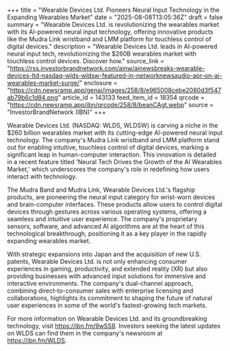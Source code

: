 +++
title = "Wearable Devices Ltd. Pioneers Neural Input Technology in the Expanding Wearables Market"
date = "2025-08-08T13:05:36Z"
draft = false
summary = "Wearable Devices Ltd. is revolutionizing the wearables market with its AI-powered neural input technology, offering innovative products like the Mudra Link wristband and LMM platform for touchless control of digital devices."
description = "Wearable Devices Ltd. leads in AI-powered neural input tech, revolutionizing the $260B wearables market with touchless control devices. Discover how."
source_link = "https://rss.investorbrandnetwork.com/ainw/ainewsbreaks-wearable-devices-ltd-nasdaq-wlds-wldsw-featured-in-networknewsaudio-apr-on-ai-wearables-market-surge/"
enclosure = "https://cdn.newsramp.app/genai/images/258/8/e965008cebe2080d3f547ab79b6c1d84.png"
article_id = 143133
feed_item_id = 18354
qrcode = "https://cdn.newsramp.app/ibn/qrcode/258/8/beanCAgt.webp"
source = "InvestorBrandNetwork (IBN)"
+++

<p>Wearable Devices Ltd. (NASDAQ: WLDS, WLDSW) is carving a niche in the $260 billion wearables market with its cutting-edge AI-powered neural input technology. The company's Mudra Link wristband and LMM platform stand out for enabling intuitive, touchless control of digital devices, marking a significant leap in human-computer interaction. This innovation is detailed in a recent feature titled 'Neural Tech Drives the Growth of the AI Wearables Market,' which underscores the company's role in redefining how users interact with technology.</p><p>The Mudra Band and Mudra Link, Wearable Devices Ltd.'s flagship products, are pioneering the neural input category for wrist-worn devices and brain-computer interfaces. These products allow users to control digital devices through gestures across various operating systems, offering a seamless and intuitive user experience. The company's proprietary sensors, software, and advanced AI algorithms are at the heart of this technological breakthrough, positioning it as a key player in the rapidly expanding wearables market.</p><p>With strategic expansions into Japan and the acquisition of new U.S. patents, Wearable Devices Ltd. is not only enhancing consumer experiences in gaming, productivity, and extended reality (XR) but also providing businesses with advanced input solutions for immersive and interactive environments. The company's dual-channel approach, combining direct-to-consumer sales with enterprise licensing and collaborations, highlights its commitment to shaping the future of natural user experiences in some of the world's fastest-growing tech markets.</p><p>For more information on Wearable Devices Ltd. and its groundbreaking technology, visit <a href='https://ibn.fm/9wSS8' rel='nofollow' target='_blank'>https://ibn.fm/9wSS8</a>. Investors seeking the latest updates on WLDS can find them in the company's newsroom at <a href='https://ibn.fm/WLDS' rel='nofollow' target='_blank'>https://ibn.fm/WLDS</a>.</p>